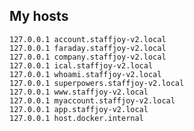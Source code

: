 ## My hosts
    127.0.0.1 account.staffjoy-v2.local
    127.0.0.1 faraday.staffjoy-v2.local
    127.0.0.1 company.staffjoy-v2.local
    127.0.0.1 ical.staffjoy-v2.local
    127.0.0.1 whoami.staffjoy-v2.local
    127.0.0.1 superpowers.staffjoy-v2.local
    127.0.0.1 www.staffjoy-v2.local
    127.0.0.1 myaccount.staffjoy-v2.local
    127.0.0.1 app.staffjoy-v2.local
    127.0.0.1 host.docker.internal